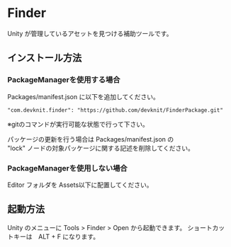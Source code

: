 # Finder

Unity が管理しているアセットを見つける補助ツールです。

## インストール方法


### PackageManagerを使用する場合

Packages/manifest.json に以下を追加してください。

```
"com.devknit.finder": "https://github.com/devknit/FinderPackage.git"
```
※gitのコマンドが実行可能な状態で行って下さい。

パッケージの更新を行う場合は Packages/manifest.json の  
"lock" ノードの対象パッケージに関する記述を削除してください。

### PackageManagerを使用しない場合

Editor フォルダを Assets以下に配置してください。

## 起動方法

Unity のメニューに Tools > Finder > Open から起動できます。
ショートカットキーは　ALT + F になります。

